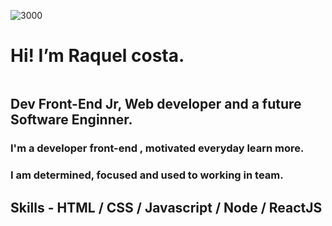 ![3000](https://user-images.githubusercontent.com/105187443/175128559-a0587865-caa0-41c6-aecf-240460bb32f1.png)
 <h1> Hi! I’m Raquel costa.</h1>
<img scr="https://user-images.githubusercontent.com/105187443/178815555-002df126-782b-4149-a0e2-1c9c37e251f9.png"><h2> Dev Front-End Jr, Web developer and a future Software Enginner.
 <h3>I'm a developer front-end , motivated everyday learn more. <h3><h3> I am determined, focused and used to working in team. <h3>
 
 <h2> Skills - HTML / CSS / Javascript / Node / ReactJS

<!---
Raquelsc05/Raquelsc05 is a ✨ special ✨ repository because its `README.md` (this file) appears on your GitHub profile.
You can click the Preview link to take a look at your changes.
--->
